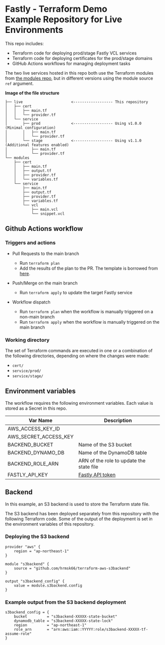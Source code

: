 # Fastly - Terraform Demo<br>Example Repository for Live Environments

This repo includes:

- Terraform code for deploying prod/stage Fastly VCL services
- Terraform code for deploying certificates for the prod/stage domains
- GitHub Actions workflows for managing deployment tasks

The two live services hosted in this repo both use the Terraform modules from [the modules repo](https://github.com/hkakehashi/tfdemo-modules), but in different versions using the module source `ref` argument.

**Image of the file structure**

```
├── live                      <------------------ This repository
│   ├── cert
│   │   ├── main.tf
│   │   └── provider.tf
│   └── service
│       ├── prod              <------------------ Using v1.0.0 (Minimal configuration)
│       │   ├── main.tf
│       │   └── provider.tf
│       └── stage             <------------------ Using v1.1.0 (Additional features enabled)
│           ├── main.tf
│           └── provider.tf
└── modules
    ├── cert
    │   ├── main.tf
    │   ├── output.tf
    │   ├── provider.tf
    │   └── variables.tf
    └── service
        ├── main.tf
        ├── output.tf
        ├── provider.tf
        ├── variables.tf
        └── vcl
            ├── main.vcl
            └── snippet.vcl
```

## Github Actions workflow

### Triggers and actions

- Pull Requests to the main branch

  - Run `terraform plan`
  - Add the results of the plan to the PR. The template is borrowed from [here](https://learn.hashicorp.com/tutorials/terraform/github-actions).

- Push/Merge on the main branch

  - Run `terraform apply` to update the target Fastly service

- Workflow dispatch

  - Run `terraform plan` when the workflow is manually triggered on a non-main branch
  - Run `terraform apply` when the workflow is manually triggered on the main branch

### Working directory

The set of Terraform commands are executed in one or a combination of the following directories, depending on where the changes were made:

- `cert/`
- `service/prod/`
- `service/stage/`

## Environment variables

The workflow requires the following environment variables.
Each value is stored as a Secret in this repo.

| Var Name              | Description                                                                          |
| --------------------- | ------------------------------------------------------------------------------------ |
| AWS_ACCESS_KEY_ID     |                                                                                      |
| AWS_SECRET_ACCESS_KEY |                                                                                      |
| BACKEND_BUCKET        | Name of the S3 bucket                                                                |
| BACKEND_DYNAMO_DB     | Name of the DynamoDB table                                                           |
| BACKEND_ROLE_ARN      | ARN of the role to update the state file                                             |
| FASTLY_API_KEY        | [Fastly API token](https://docs.fastly.com/en/guides/using-api-tokens?_fsi=fmEGPI4g) |

## Backend

In this example, an S3 backend is used to store the Terraform state file.

The S3 backend has been deployed separately from this repository with the following Terraform code. Some of the output of the deployment is set in the environment variables of this repository.

### Deploying the S3 backend

```
provider "aws" {
    region = "ap-northeast-1"
}

module "s3backend" {
    source = "github.com/hrmsk66/terraform-aws-s3backend"
}

output "s3backend_config" {
    value = module.s3backend.config
}
```

### Example output from the S3 backend deployment

```
s3backend_config = {
    bucket         = "s3backend-XXXXX-state-bucket"
    dynamodb_table = "s3backend-XXXXX-state-lock"
    region         = "ap-northeast-1"
    role_arn       = "arn:aws:iam::YYYYY:role/s3backend-XXXXX-tf-assume-role"
}
```
